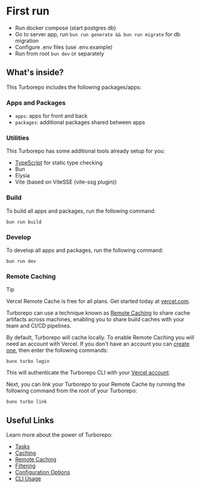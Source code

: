 # First run

- Run docker compose (start postgres db)
- Go to server app, run `bun run generate && bun run migrate` for db migration
- Configure .env files (use .env.example)
- Run from root `bun dev` or separately 

## What's inside?

This Turborepo includes the following packages/apps:

### Apps and Packages

- `apps`: apps for front and back
- `packages`: additional packages shared between apps

### Utilities

This Turborepo has some additional tools already setup for you:

- [TypeScript](https://www.typescriptlang.org/) for static type checking
- Bun
- Elysia
- Vite (based on ViteSSE (vite-ssg plugin))

### Build

To build all apps and packages, run the following command:

```
bun run build
```

### Develop

To develop all apps and packages, run the following command:

```
bun run dev
```

### Remote Caching

> [!TIP]
> Vercel Remote Cache is free for all plans. Get started today
> at [vercel.com](https://vercel.com/signup?/signup?utm_source=remote-cache-sdk&utm_campaign=free_remote_cache).

Turborepo can use a technique known as [Remote Caching](https://turbo.build/repo/docs/core-concepts/remote-caching) to
share cache artifacts across machines, enabling you to share build caches with your team and CI/CD pipelines.

By default, Turborepo will cache locally. To enable Remote Caching you will need an account with Vercel. If you don't
have an account you can [create one](https://vercel.com/signup?utm_source=turborepo-examples), then enter the following
commands:

```
bunx turbo login
```

This will authenticate the Turborepo CLI with
your [Vercel account](https://vercel.com/docs/concepts/personal-accounts/overview).

Next, you can link your Turborepo to your Remote Cache by running the following command from the root of your Turborepo:

```
bunx turbo link
```

## Useful Links

Learn more about the power of Turborepo:

- [Tasks](https://turbo.build/repo/docs/core-concepts/monorepos/running-tasks)
- [Caching](https://turbo.build/repo/docs/core-concepts/caching)
- [Remote Caching](https://turbo.build/repo/docs/core-concepts/remote-caching)
- [Filtering](https://turbo.build/repo/docs/core-concepts/monorepos/filtering)
- [Configuration Options](https://turbo.build/repo/docs/reference/configuration)
- [CLI Usage](https://turbo.build/repo/docs/reference/command-line-reference)
